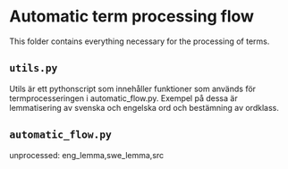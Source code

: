 # Automatic term processing flow
This folder contains everything necessary for the processing of terms.

## `utils.py`
Utils är ett pythonscript som innehåller funktioner som används för termprocesseringen i automatic_flow.py. Exempel på dessa är lemmatisering av svenska och engelska ord och bestämning av ordklass.

## `automatic_flow.py`


unprocessed: eng_lemma,swe_lemma,src